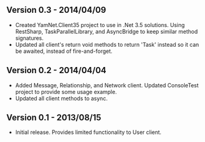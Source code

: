 ## Version 0.3 - 2014/04/09
  * Created YamNet.Client35 project to use in .Net 3.5 solutions. Using RestSharp, TaskParallelLibrary, and AsyncBridge to keep similar method signatures.
  * Updated all client's return void methods to return 'Task' instead so it can be awaited, instead of fire-and-forget. 

## Version 0.2 - 2014/04/04
  * Added Message, Relationship, and Network client. Updated ConsoleTest project to provide some usage example.
  * Updated all client methods to async.

## Version 0.1 - 2013/08/15
  * Initial release. Provides limited functionality to User client.